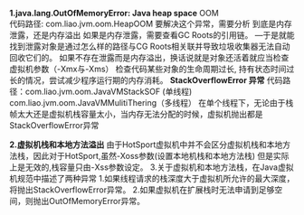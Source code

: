 **1.java.lang.OutOfMemoryError: Java heap space** OOM  
    代码路径: com.liao.jvm.oom.HeapOOM
    要解决这个异常，需要分析 到底是内存泄露，还是内存溢出
    如果是内存泄露，需要查看GC Roots的引用链。
    —于是就能找到泄露对象是通过怎么样的路径与CG Roots相关联并导致垃圾收集器无法自动回收它们的。
    如果不存在泄露而是内存溢出，换话说就是对象还活着就应当检查虚拟机参数（-Xmx与-Xms） 检查代码某些对象的生命周期过长,
    持有状态时间过长的情况，尝试减少程序运行期的内存消耗。
    **StackOverflowError 异常**
    代码路径：com.liao.jvm.oom.JavaVMStackSOF (单线程) com.liao.jvm.oom.JavaVMMulitiThering（多线程）
    在单个线程下，无论由于栈帧太大还是虚拟机栈容量太小，当内存无法分配的时候，虚拟机抛出都是StackOverflowError异常
    
**2.虚拟机栈和本地方法溢出**
    由于HotSport虚拟机中并不会区分虚拟机栈和本地方法栈，因此对于HotSport,虽然-Xoss参数(设置本地机栈和本地方法栈)
  但是实际上是无效的,栈容量只由-Xss参数设定。
 3.关于虚拟机和本地方法栈，在Java虚拟机规范中描述了两种异常
    1.如果线程请求的栈深度大于虚拟机所允许的最大深度，将抛出StackOverflowError异常。
    2.如果虚拟机在扩展栈时无法申请到足够空间，则抛出OutOfMemoryError异常。
 